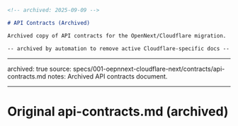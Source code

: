 ```markdown
<!-- archived: 2025-09-09 -->

# API Contracts (Archived)

Archived copy of API contracts for the OpenNext/Cloudflare migration.

-- archived by automation to remove active Cloudflare-specific docs --
```

---

archived: true
source: specs/001-oepnnext-cloudflare-next/contracts/api-contracts.md
notes: Archived API contracts document.

---

# Original api-contracts.md (archived)

<original content archived for historical purposes>
